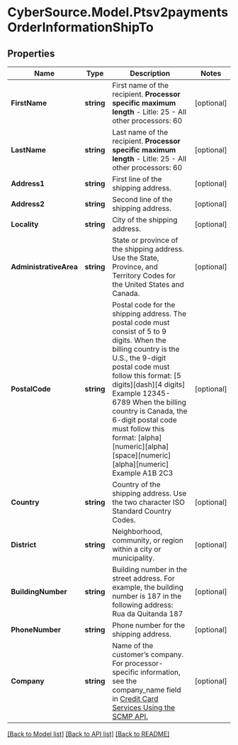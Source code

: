# CyberSource.Model.Ptsv2paymentsOrderInformationShipTo
## Properties

Name | Type | Description | Notes
------------ | ------------- | ------------- | -------------
**FirstName** | **string** | First name of the recipient.  **Processor specific maximum length**  - Litle: 25 - All other processors: 60  | [optional] 
**LastName** | **string** | Last name of the recipient.  **Processor specific maximum length**  - Litle: 25 - All other processors: 60  | [optional] 
**Address1** | **string** | First line of the shipping address. | [optional] 
**Address2** | **string** | Second line of the shipping address. | [optional] 
**Locality** | **string** | City of the shipping address. | [optional] 
**AdministrativeArea** | **string** | State or province of the shipping address. Use the State, Province, and Territory Codes for the United States and Canada.  | [optional] 
**PostalCode** | **string** | Postal code for the shipping address. The postal code must consist of 5 to 9 digits.  When the billing country is the U.S., the 9-digit postal code must follow this format: [5 digits][dash][4 digits]  Example 12345-6789  When the billing country is Canada, the 6-digit postal code must follow this format: [alpha][numeric][alpha][space][numeric][alpha][numeric]  Example A1B 2C3  | [optional] 
**Country** | **string** | Country of the shipping address. Use the two character ISO Standard Country Codes. | [optional] 
**District** | **string** | Neighborhood, community, or region within a city or municipality. | [optional] 
**BuildingNumber** | **string** | Building number in the street address. For example, the building number is 187 in the following address:  Rua da Quitanda 187  | [optional] 
**PhoneNumber** | **string** | Phone number for the shipping address. | [optional] 
**Company** | **string** | Name of the customer’s company.  For processor-specific information, see the company_name field in [Credit Card Services Using the SCMP API.](http://apps.cybersource.com/library/documentation/dev_guides/CC_Svcs_SCMP_API/html)  | [optional] 

[[Back to Model list]](../README.md#documentation-for-models) [[Back to API list]](../README.md#documentation-for-api-endpoints) [[Back to README]](../README.md)

